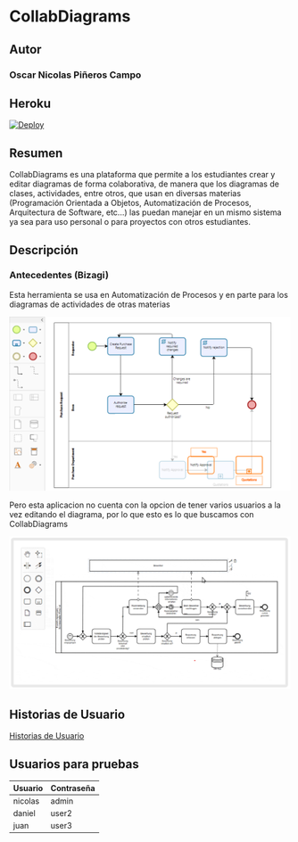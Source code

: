 # CollabDiagrams

## Autor
### Oscar Nicolas Piñeros Campo

## Heroku

[![Deploy](https://www.herokucdn.com/deploy/button.svg)](https://stormy-fjord-82634.herokuapp.com)

## Resumen

CollabDiagrams es una plataforma que permite a los estudiantes crear y editar diagramas de forma colaborativa, de manera que los diagramas de clases, actividades, entre otros, que usan en diversas materias (Programación Orientada a Objetos, Automatización de Procesos, Arquitectura de Software, etc...) las puedan manejar en un mismo sistema ya sea para uso personal o para proyectos con otros estudiantes. 

## Descripción

### Antecedentes (Bizagi)

Esta herramienta se usa en Automatización de Procesos y en parte para los diagramas de actividades de otras materias

![](ejemploBizagi.png)

Pero esta aplicacion no cuenta con la opcion de tener varios usuarios a la vez editando el diagrama, por lo que esto es lo que buscamos con CollabDiagrams

![](ejemplo.png)

## Historias de Usuario

[Historias de Usuario](https://tree.taiga.io/project/nicolaspineros-collabdiagrams/backlog)

## Usuarios para pruebas

|   Usuario     |   Contraseña  |
| ------------- | ------------- |
|    nicolas    |   admin       |
|    daniel     |   user2       |
|     juan      |   user3       |
